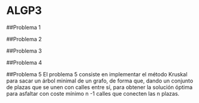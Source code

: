 # ALGP3

##Problema 1

##Problema 2

##Problema 3

##Problema 4

##Problema 5
    El problema 5 consiste en implementar el método Kruskal para sacar un árbol minimal de un grafo, de forma que, dando un conjunto de plazas que se unen con calles entre sí, para obtener la solución óptima para asfaltar con coste mínimo n -1 calles que conecten las n plazas.
